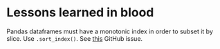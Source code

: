 # Lessons learned in blood

Pandas dataframes must have a monotonic index in order to subset it by slice. Use `.sort_index()`. See [this](https://github.com/pandas-dev/pandas/issues/5821) GitHub issue.
